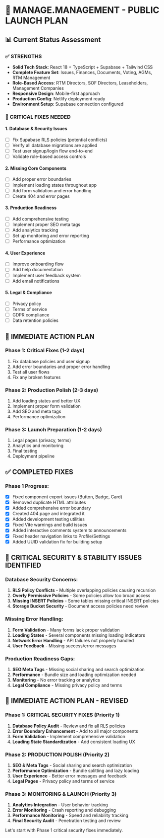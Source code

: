 # 🚀 MANAGE.MANAGEMENT - PUBLIC LAUNCH PLAN

## 📊 Current Status Assessment

### ✅ **STRENGTHS**
- **Solid Tech Stack**: React 18 + TypeScript + Supabase + Tailwind CSS
- **Complete Feature Set**: Issues, Finances, Documents, Voting, AGMs, RTM Management
- **Role-Based Access**: RTM Directors, SOF Directors, Leaseholders, Management Companies
- **Responsive Design**: Mobile-first approach
- **Production Config**: Netlify deployment ready
- **Environment Setup**: Supabase connection configured

### 🔧 **CRITICAL FIXES NEEDED**

#### 1. **Database & Security Issues**
- [ ] Fix Supabase RLS policies (potential conflicts)
- [ ] Verify all database migrations are applied
- [ ] Test user signup/login flow end-to-end
- [ ] Validate role-based access controls

#### 2. **Missing Core Components**
- [ ] Add proper error boundaries
- [ ] Implement loading states throughout app
- [ ] Add form validation and error handling
- [ ] Create 404 and error pages

#### 3. **Production Readiness**
- [ ] Add comprehensive testing
- [ ] Implement proper SEO meta tags
- [ ] Add analytics tracking
- [ ] Set up monitoring and error reporting
- [ ] Performance optimization

#### 4. **User Experience**
- [ ] Improve onboarding flow
- [ ] Add help documentation
- [ ] Implement user feedback system
- [ ] Add email notifications

#### 5. **Legal & Compliance**
- [ ] Privacy policy
- [ ] Terms of service
- [ ] GDPR compliance
- [ ] Data retention policies

## 🎯 **IMMEDIATE ACTION PLAN**

### Phase 1: Critical Fixes (1-2 days)
1. Fix database policies and user signup
2. Add error boundaries and proper error handling
3. Test all user flows
4. Fix any broken features

### Phase 2: Production Polish (2-3 days)
1. Add loading states and better UX
2. Implement proper form validation
3. Add SEO and meta tags
4. Performance optimization

### Phase 3: Launch Preparation (1-2 days)
1. Legal pages (privacy, terms)
2. Analytics and monitoring
3. Final testing
4. Deployment pipeline

## ✅ **COMPLETED FIXES**

### Phase 1 Progress:
- [x] Fixed component export issues (Button, Badge, Card)
- [x] Removed duplicate HTML attributes
- [x] Added comprehensive error boundary
- [x] Created 404 page and integrated it
- [x] Added development testing utilities
- [x] Fixed Vite warnings and build issues
- [x] Added interactive comments system to announcements
- [x] Fixed header navigation links to Profile/Settings
- [x] Added UUID validation fix for building setup

## 🚨 **CRITICAL SECURITY & STABILITY ISSUES IDENTIFIED**

### Database Security Concerns:
1. **RLS Policy Conflicts** - Multiple overlapping policies causing recursion
2. **Overly Permissive Policies** - Some policies allow too broad access
3. **Missing INSERT Policies** - Some tables missing critical INSERT policies
4. **Storage Bucket Security** - Document access policies need review

### Missing Error Handling:
1. **Form Validation** - Many forms lack proper validation
2. **Loading States** - Several components missing loading indicators
3. **Network Error Handling** - API failures not properly handled
4. **User Feedback** - Missing success/error messages

### Production Readiness Gaps:
1. **SEO Meta Tags** - Missing social sharing and search optimization
2. **Performance** - Bundle size and loading optimization needed
3. **Monitoring** - No error tracking or analytics
4. **Legal Compliance** - Missing privacy policy and terms

## 🎯 **IMMEDIATE ACTION PLAN - REVISED**

### Phase 1: CRITICAL SECURITY FIXES (Priority 1)
1. **Database Policy Audit** - Review and fix all RLS policies
2. **Error Boundary Enhancement** - Add to all major components
3. **Form Validation** - Implement comprehensive validation
4. **Loading State Standardization** - Add consistent loading UX

### Phase 2: PRODUCTION POLISH (Priority 2)
1. **SEO & Meta Tags** - Social sharing and search optimization
2. **Performance Optimization** - Bundle splitting and lazy loading
3. **User Experience** - Better error messages and feedback
4. **Legal Pages** - Privacy policy and terms of service

### Phase 3: MONITORING & LAUNCH (Priority 3)
1. **Analytics Integration** - User behavior tracking
2. **Error Monitoring** - Crash reporting and debugging
3. **Performance Monitoring** - Speed and reliability tracking
4. **Final Security Audit** - Penetration testing and review

Let's start with Phase 1 critical security fixes immediately.
